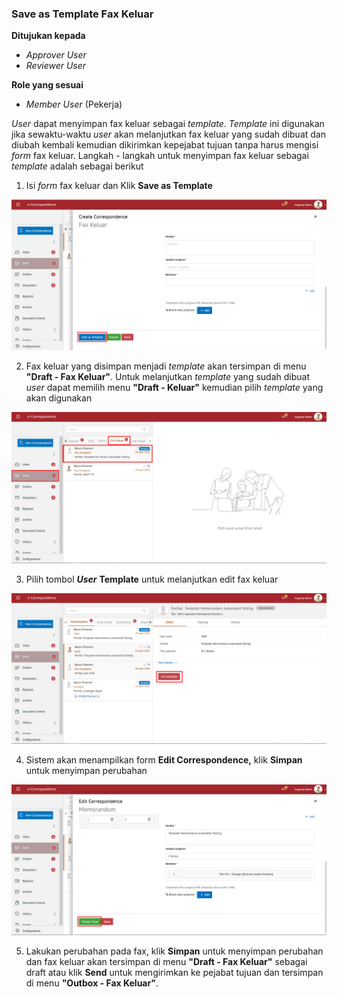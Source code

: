 ### **Save as Template Fax Keluar**

**Ditujukan kepada**

- *Approver User*
- *Reviewer User*

**Role yang sesuai**

- *Member User* (Pekerja)

*User* dapat menyimpan fax keluar sebagai *template*. *Template* ini digunakan jika sewaktu-waktu *user* akan melanjutkan fax keluar yang sudah dibuat dan diubah kembali kemudian dikirimkan kepejabat tujuan tanpa harus mengisi *form* fax keluar. Langkah - langkah untuk menyimpan fax keluar sebagai *template* adalah sebagai berikut

1. Isi *form* fax keluar dan Klik **Save as Template**

![gambar](SC_FaxKeluar/FK14.png)

2. Fax keluar yang disimpan menjadi *template* akan tersimpan di menu **"Draft - Fax Keluar"**. Untuk melanjutkan *template* yang sudah dibuat *user* dapat memilih menu **"Draft - Keluar"** kemudian pilih *template* yang akan digunakan

![gambar](SC_FaxKeluar/FK15.png)

3. Pilih tombol ***User*** **Template** untuk melanjutkan edit fax keluar

![gambar](SC_FaxKeluar/FK16.png)

4. Sistem akan menampilkan form **Edit Correspondence,** klik **Simpan** untuk menyimpan perubahan

![gambar](SC_FaxKeluar/FK17.png)

5. Lakukan perubahan pada fax, klik **Simpan** untuk menyimpan perubahan dan fax keluar akan tersimpan di menu **"Draft - Fax Keluar"** sebagai draft atau klik **Send** untuk mengirimkan ke pejabat tujuan dan tersimpan di menu **"Outbox - Fax Keluar"**.
